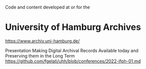 Code and content developed at or for the
# University of Hamburg Archives
https://www.archiv.uni-hamburg.de/

Presentation Making Digital Archival Records Available today and Preserving them in the Long Term https://github.com/fgelati/uhh/blob/conferences/2022-ifph-01.md
